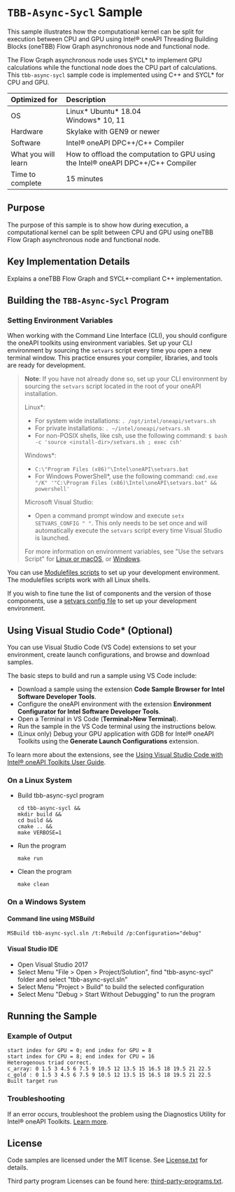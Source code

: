 # `TBB-Async-Sycl` Sample
This sample illustrates how the computational kernel can be split for execution between CPU and GPU using Intel® oneAPI Threading Building Blocks (oneTBB) Flow Graph asynchronous node and functional node.

The Flow Graph asynchronous node uses SYCL* to implement GPU calculations while the functional node does the CPU part of calculations. This `tbb-async-sycl` sample code is implemented using C++ and SYCL* for CPU and GPU.

| Optimized for                     | Description
|:---                               |:---
| OS                                | Linux* Ubuntu* 18.04 <br> Windows* 10, 11
| Hardware                          | Skylake with GEN9 or newer
| Software                          | Intel&reg; oneAPI DPC++/C++ Compiler
| What you will learn               | How to offload the computation to GPU using the Intel&reg; oneAPI DPC++/C++ Compiler
| Time to complete                  | 15 minutes

## Purpose
The purpose of this sample is to show how during execution, a computational kernel can be split between CPU and GPU using oneTBB Flow Graph asynchronous node and functional node.

## Key Implementation Details
Explains a oneTBB Flow Graph and SYCL*-compliant C++ implementation.

## Building the `TBB-Async-Sycl` Program

### Setting Environment Variables
When working with the Command Line Interface (CLI), you should configure the oneAPI toolkits using environment variables. Set up your CLI environment by sourcing the `setvars` script every time you open a new terminal window. This practice ensures your compiler, libraries, and tools are ready for development.

> **Note**: If you have not already done so, set up your CLI environment by sourcing the `setvars` script located in the root of your oneAPI installation.
>
> Linux*:
> - For system wide installations: `. /opt/intel/oneapi/setvars.sh`
> - For private installations: `. ~/intel/oneapi/setvars.sh`
> - For non-POSIX shells, like csh, use the following command: `$ bash -c 'source <install-dir>/setvars.sh ; exec csh'`
>
> Windows*:
> - `C:\"Program Files (x86)"\Intel\oneAPI\setvars.bat`
> - For Windows PowerShell*, use the following command: `cmd.exe "/K" '"C:\Program Files (x86)\Intel\oneAPI\setvars.bat" && powershell'`
>
> Microsoft Visual Studio:
> - Open a command prompt window and execute `setx SETVARS_CONFIG " "`. This only needs to be set once and will automatically execute the `setvars` script every time Visual Studio is launched.
>
>For more information on environment variables, see "Use the setvars Script" for [Linux or macOS](https://www.intel.com/content/www/us/en/develop/documentation/oneapi-programming-guide/top/oneapi-development-environment-setup/use-the-setvars-script-with-linux-or-macos.html), or [Windows](https://www.intel.com/content/www/us/en/develop/documentation/oneapi-programming-guide/top/oneapi-development-environment-setup/use-the-setvars-script-with-windows.html).

You can use [Modulefiles scripts](https://www.intel.com/content/www/us/en/develop/documentation/oneapi-programming-guide/top/oneapi-development-environment-setup/use-modulefiles-with-linux.html) to set up your development environment. The modulefiles scripts work with all Linux shells.

If you wish to fine tune the list of components and the version of those components, use
a [setvars config file](https://www.intel.com/content/www/us/en/develop/documentation/oneapi-programming-guide/top/oneapi-development-environment-setup/use-the-setvars-script-with-linux-or-macos/use-a-config-file-for-setvars-sh-on-linux-or-macos.html) to set up your development environment.

## Using Visual Studio Code* (Optional)

You can use Visual Studio Code (VS Code) extensions to set your environment, create launch configurations, and browse and download samples.

The basic steps to build and run a sample using VS Code include:
 - Download a sample using the extension **Code Sample Browser for Intel Software Developer Tools**.
 - Configure the oneAPI environment with the extension **Environment Configurator for Intel Software Developer Tools**.
 - Open a Terminal in VS Code (**Terminal>New Terminal**).
 - Run the sample in the VS Code terminal using the instructions below.
 - (Linux only) Debug your GPU application with GDB for Intel® oneAPI Toolkits using the **Generate Launch Configurations** extension.

To learn more about the extensions, see the
[Using Visual Studio Code with Intel® oneAPI Toolkits User Guide](https://www.intel.com/content/www/us/en/develop/documentation/using-vs-code-with-intel-oneapi/top.html).

### On a Linux System
* Build tbb-async-sycl program
  ```
  cd tbb-async-sycl &&
  mkdir build &&
  cd build &&
  cmake .. &&
  make VERBOSE=1
  ```

* Run the program
  ```
  make run
  ```

* Clean the program
  ```
  make clean
  ```

### On a Windows System

#### Command line using MSBuild
```
MSBuild tbb-async-sycl.sln /t:Rebuild /p:Configuration="debug"
```

#### Visual Studio IDE
* Open Visual Studio 2017
* Select Menu "File > Open > Project/Solution", find "tbb-async-sycl" folder and select "tbb-async-sycl.sln"
* Select Menu "Project > Build" to build the selected configuration
* Select Menu "Debug > Start Without Debugging" to run the program

## Running the Sample

### Example of Output

```
start index for GPU = 0; end index for GPU = 8
start index for CPU = 8; end index for CPU = 16
Heterogenous triad correct.
c_array: 0 1.5 3 4.5 6 7.5 9 10.5 12 13.5 15 16.5 18 19.5 21 22.5
c_gold : 0 1.5 3 4.5 6 7.5 9 10.5 12 13.5 15 16.5 18 19.5 21 22.5
Built target run
```

### Troubleshooting
If an error occurs, troubleshoot the problem using the Diagnostics Utility for Intel® oneAPI Toolkits.
[Learn more](https://www.intel.com/content/www/us/en/develop/documentation/diagnostic-utility-user-guide/top.html).

## License
Code samples are licensed under the MIT license. See
[License.txt](https://github.com/oneapi-src/oneAPI-samples/blob/master/License.txt) for details.

Third party program Licenses can be found here: [third-party-programs.txt](https://github.com/oneapi-src/oneAPI-samples/blob/master/third-party-programs.txt).
